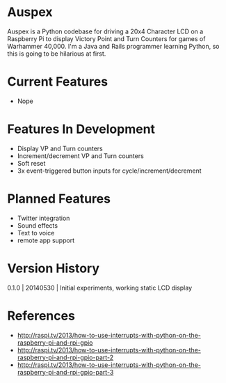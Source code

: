 Auspex
======
Auspex is a Python codebase for driving a 20x4 Character LCD on a Raspberry Pi to display Victory Point and Turn Counters for games of Warhammer 40,000.
I'm a Java and Rails programmer learning Python, so this is going to be hilarious at first.

Current Features
======
* Nope

Features In Development
======
* Display VP and Turn counters
* Increment/decrement VP and Turn counters
* Soft reset
* 3x event-triggered button inputs for cycle/increment/decrement

Planned Features
======
* Twitter integration
* Sound effects
* Text to voice
* remote app support

Version History
=====
0.1.0 | 20140530 | Initial experiments, working static LCD display

References
=====
* http://raspi.tv/2013/how-to-use-interrupts-with-python-on-the-raspberry-pi-and-rpi-gpio
* http://raspi.tv/2013/how-to-use-interrupts-with-python-on-the-raspberry-pi-and-rpi-gpio-part-2
* http://raspi.tv/2013/how-to-use-interrupts-with-python-on-the-raspberry-pi-and-rpi-gpio-part-3
